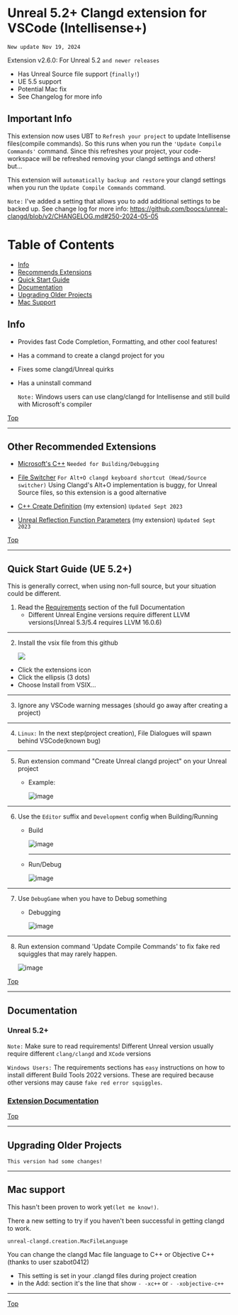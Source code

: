 
# Unreal 5.2+ Clangd extension for VSCode (Intellisense+)

`New update Nov 19, 2024`

Extension v2.6.0: For Unreal 5.2 `and newer releases` 

- Has Unreal Source file support (`finally!`)
- UE 5.5 support
- Potential Mac fix
- See Changelog for more info


## Important Info

This extension now uses UBT to  `Refresh your project` to update Intellisense files(compile commands). So this runs when you run the `'Update Compile Commands'` command.
Since this refreshes your project, your code-workspace will be refreshed removing your clangd settings and others! but...

This extension will `automatically backup and restore` your clangd settings when you run the `Update Compile Commands` command.

`Note:` I've added a setting that allows you to add additional settings to be backed up.
See change log for more info: https://github.com/boocs/unreal-clangd/blob/v2/CHANGELOG.md#250-2024-05-05


# Table of Contents
- [Info](#info)
- [Recommends Extensions](#other-recommended-extensions)
- [Quick Start Guide](#quick-start-guide-ue-52)
- [Documentation](#documentation)
- [Upgrading Older Projects](#upgrading-older-projects)
- [Mac Support](#mac-support)


## Info

* Provides fast Code Completion, Formatting, and other cool features!

* Has a command to create a clangd project for you
  
* Fixes some clangd/Unreal quirks

* Has a uninstall command

  `Note:` Windows users can use clang/clangd for Intellisense and still build with Microsoft's compiler

[Top](#unreal-52-clangd-extension-for-vscode-intellisense)

---
## Other Recommended Extensions

* [Microsoft's C++](https://marketplace.visualstudio.com/items?itemName=ms-vscode.cpptools) `Needed for Building/Debugging`

* [File Switcher](https://github.com/boocs/file-switcher) `For Alt+O clangd keyboard shortcut (Head/Source switcher)` Using Clangd's Alt+O implementation is buggy, for Unreal Source files, so this extension is a good alternative
 
* [C++ Create Definition](https://github.com/boocs/cpp-create-definition) (my extension) `Updated Sept 2023`

* [Unreal Reflection Function Parameters](https://github.com/boocs/UE-Reflection-Func-Params) (my extension) `Updated Sept 2023`

[Top](#unreal-52-clangd-extension-for-vscode-intellisense)

---
## Quick Start Guide (UE 5.2+)
This is generally correct, when using  non-full source, but your situation could be different.

1. Read the [Requirements](https://github.com/boocs/unreal-clangd/tree/v2#readme) section of the full Documentation
    - Different Unreal Engine versions require different LLVM versions(Unreal 5.3/5.4 requires LLVM 16.0.6)

  ---

2. Install the vsix file from this github

    ![](https://user-images.githubusercontent.com/62588629/225083466-39ca4a93-e06a-4a04-83ba-82d60b548513.png)

- Click the extensions icon
- Click the ellipsis (3 dots)
- Choose Install from VSIX...

---


3. Ignore any VSCode warning messages (should go away after creating a project)
    
  ---

4. `Linux:` In the next step(project creation), File Dialogues will spawn behind VSCode(known bug)

  ---

5. Run extension command "Create Unreal clangd project" on your Unreal project
    - Example:

      ![image](https://user-images.githubusercontent.com/62588629/225809141-01e39abf-0928-4cc4-a5e9-f5e3c2a82c52.png)

  ---
6. Use the `Editor` suffix and `Development` config when Building/Running
    - Build
    
      ![image](https://github.com/boocs/unreal-clangd/assets/62588629/fbada348-a3a5-42ed-ad2f-d02255d70c3d)

      ---
    - Run/Debug
    
      ![image](https://github.com/boocs/unreal-clangd/assets/62588629/b651f4e3-0fab-43da-b5e7-02fb8cec24e7)

  ---

7. Use `DebugGame` when you have to Debug something
    - Debugging
    
      ![image](https://github.com/boocs/unreal-clangd/assets/62588629/72ef61c0-bf11-48cb-9d3b-fd03253689d7)

  ---

8. Run extension command 'Update Compile Commands' to fix fake red squiggles that may rarely happen.

    ![image](https://user-images.githubusercontent.com/62588629/231914528-3808d25e-1d18-439f-82bd-e325db58460a.png)

[Top](#unreal-52-clangd-extension-for-vscode-intellisense)

---
## Documentation
### Unreal 5.2+
`Note:` Make sure to read requirements! Different Unreal version usually require different `clang/clangd` and `XCode` versions

`Windows Users:` The requirements sections has `easy` instructions on how to install different Build Tools 2022 versions. These are required because other versions may cause `fake red error squiggles`.

### [**Extension Documentation**](https://github.com/boocs/unreal-clangd/tree/v2#readme)

[Top](#unreal-52-clangd-extension-for-vscode-intellisense)

---
## Upgrading Older Projects

`This version had some changes!`

---
## Mac support

This hasn't been proven to work yet`(let me know!)`. 

There a new setting to try if you haven't been successful in getting clangd to work.

`unreal-clangd.creation.MacFileLanguage`

You can change the clangd Mac file language to C++ or Objective C++ (thanks to user szabot0412)
- This setting is set in your .clangd files during project creation
- in the Add: section it's the line that show `- -xc++` or `- -xobjective-c++`

---
[Top](#unreal-52-clangd-extension-for-vscode-intellisense)